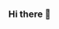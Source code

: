 ### Hi there 👋

<!--
**neelbhavsar99/neelbhavsar99** is a ✨ _special_ ✨ repository because its `README.md` (this file) appears on your GitHub profile.

* I like to play Badminton!


Here are some ideas to get you started:

- 🔭 I’m currently working on ...
- 🌱 I’m currently learning ...
- 👯 I’m looking to collaborate on ...
- 🤔 I’m looking for help with ...
- 💬 Ask me about ...
- 📫 How to reach me: ...
- 😄 Pronouns: ...
- ⚡ Fun fact: ...
-->
